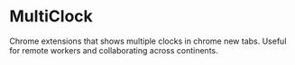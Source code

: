 # MultiClock
Chrome extensions that shows multiple clocks in chrome new tabs. Useful for remote workers and collaborating across continents.
